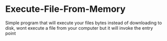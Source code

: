 # Execute-File-From-Memory
Simple program that will execute your files bytes instead of downloading to disk, wont execute a file from your computer but it will invoke the entry point
